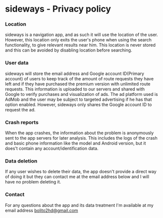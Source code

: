 # sideways - Privacy policy 
### Location
sideways is a navigation app, and as such it will use the location of the user. However, this location only exits the user's phone when using the search functionality, to give relevant results near him. This location is never stored and this can be avoided by disabling location before searching. 

### User data
sideways will store the email address and Google account ID(Primary account) of users to keep track of the amount of route requests they have left and if they have purchased the premium version with unlimited route requests. This information is uploaded to our servers and shared with Google to verify purchases and visualization of ads. The ad platform used is AdMob and the user may be subject to targeted advertising if he has that option enabled. However, sideways only shares the Google account ID to request the ad.

### Crash reports
When the app crashes, the information about the problem is anonymously sent to the app servers for later analysis. This includes the logs of the crash and basic phone information like the model and Android version, but it does't contain any account/identification data.

### Data deletion
If any user wishes to delete their data, the app doesn't provide a direct way of doing it but they can contact me at the email address below and I will have no problem deleting it.

### Contact
For any questions about the app and its data treatment I'm available at my email address
bolito2hd@gmail.com

